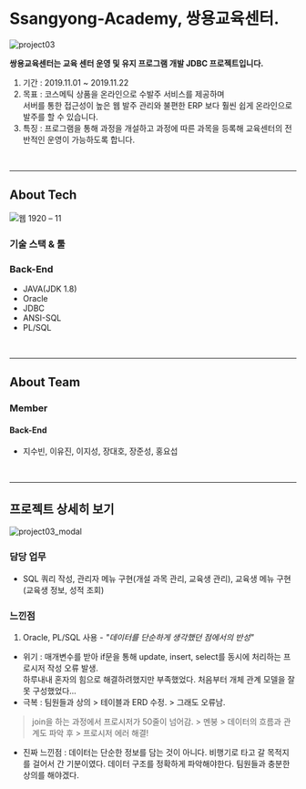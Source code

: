 # Ssangyong-Academy, 쌍용교육센터.
![project03](https://user-images.githubusercontent.com/57277591/79044784-22197180-7c42-11ea-9db3-5ffe9c64c56e.jpg)


**쌍용교육센터는 교육 센터 운영 및 유지 프로그램 개발 JDBC 프로젝트입니다.**
1. 기간 : 2019.11.01 ~ 2019.11.22
2. 목표 : 코스메틱 상품을 온라인으로 수발주 서비스를 제공하며<br>
서버를 통한 접근성이 높은 웹 발주 관리와 불편한 ERP 보다 훨씬 쉽게 온라인으로 발주를 할 수 있습니다.<br>
3. 특징 : 프로그램을 통해 과정을 개설하고 과정에 따른 과목을 등록해 교육센터의 전반적인 운영이 가능하도록 합니다.

<br>

---
## About Tech
![웹 1920 – 11](https://user-images.githubusercontent.com/57277591/79044799-352c4180-7c42-11ea-88de-2d78df4cb42c.jpg)

### 기술 스택 & 툴

### Back-End
- JAVA(JDK 1.8)
- Oracle
- JDBC
- ANSI-SQL
- PL/SQL

<br>

---
## About Team

### Member
#### Back-End
- 지수빈, 이유진, 이지성, 장대호, 장준성, 홍요섭

<br>

---
## 프로젝트 상세히 보기
![project03_modal](https://user-images.githubusercontent.com/57277591/79044761-0d3cde00-7c42-11ea-9c8e-d9736a14f57b.jpg)

### 담당 업무
- SQL 쿼리 작성, 관리자 메뉴 구현(개설 과목 관리, 교육생 관리), 교육생 메뉴 구현(교육생 정보, 성적 조회)

### 느낀점
1. Oracle, PL/SQL 사용 - *"데이터를 단순하게 생각했던 점에서의 반성"*
- 위기 : 매개변수를 받아 if문을 통해 update, insert, select를 동시에 처리하는 프로시저 작성 오류 발생. <br>
하루내내 혼자의 힘으로 해결하려했지만 부족했었다. 처음부터 개체 관계 모델을 잘못 구성했었다...
- 극복 : 팀원들과 상의 > 테이블과 ERD 수정. > 그래도 오류남.
> join을 하는 과정에서 프로시저가 50줄이 넘어감. > 멘붕 > 데이터의 흐름과 관계도 파악 후 > 프로시저 에러 해결! 
- 진짜 느낀점 : 데이터는 단순한 정보를 담는 것이 아니다. 비행기로 타고 갈 목적지를 걸어서 간 기분이였다.
데이터 구조를 정확하게 파악해야한다. 팀원들과 충분한 상의를 해야겠다.

